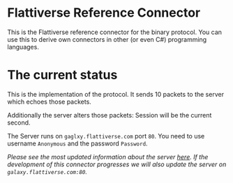 # Flattiverse Reference Connector

This is the Flattiverse reference connector for the binary protocol. You can use this to derive own connectors in other (or even C#) programming languages.

# The current status

This is the implementation of the protocol. It sends 10 packets to the server which echoes those packets.

Additionally the server alters those packets: Session will be the current second.

The Server runs on `gaglxy.flattiverse.com` port `80`. You need to use username `Anonymous` and the password `Password`.

*Please see the most updated information about the server [here](https://documentation.flattiverse.com/display/FLAT/Connector+development). If the development of this connector progresses we will also update the server on `galaxy.flattiverse.com:80`.*